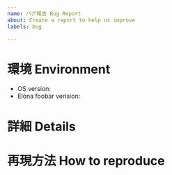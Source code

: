 ```yaml
---
name: バグ報告 Bug Report
about: Create a report to help us improve
labels: bug

---
```


# 環境 Environment

* OS version:
* Elona foobar verision:


# 詳細 Details


# 再現方法 How to reproduce

